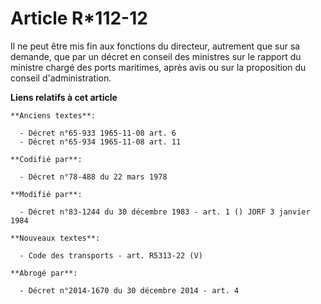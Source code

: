 # Article R*112-12

Il ne peut être mis fin aux fonctions du directeur, autrement que sur sa demande, que par un décret en conseil des ministres
sur le rapport du ministre chargé des ports maritimes, après avis ou sur la proposition du conseil d'administration.

**Liens relatifs à cet article**

	**Anciens textes**:

	  - Décret n°65-933 1965-11-08 art. 6
	  - Décret n°65-934 1965-11-08 art. 11

	**Codifié par**:

	  - Décret n°78-488 du 22 mars 1978

	**Modifié par**:

	  - Décret n°83-1244 du 30 décembre 1983 - art. 1 () JORF 3 janvier 1984

	**Nouveaux textes**:

	  - Code des transports - art. R5313-22 (V)

	**Abrogé par**:

	  - Décret n°2014-1670 du 30 décembre 2014 - art. 4
